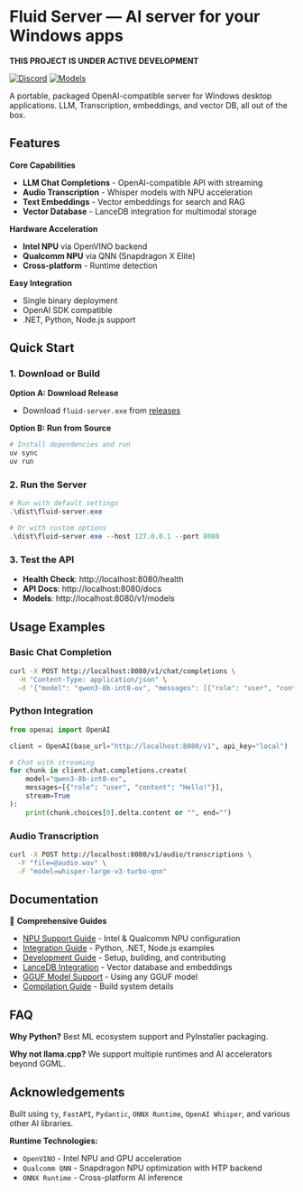 # Fluid Server — AI server for your Windows apps

**THIS PROJECT IS UNDER ACTIVE DEVELOPMENT**

[![Discord](https://img.shields.io/badge/Discord-Join%20Chat-7289da.svg)](https://discord.gg/WNsvaCtmDe)
[![Models](https://img.shields.io/badge/%F0%9F%A4%97%20Hugging%20Face-Model-blue)](https://huggingface.co/collections/FluidInference)

A portable, packaged OpenAI-compatible server for Windows desktop applications. LLM, Transcription, embeddings, and vector DB, all out of the box.

## Features

**Core Capabilities**
- **LLM Chat Completions** - OpenAI-compatible API with streaming
- **Audio Transcription** - Whisper models with NPU acceleration
- **Text Embeddings** - Vector embeddings for search and RAG
- **Vector Database** - LanceDB integration for multimodal storage

**Hardware Acceleration**
- **Intel NPU** via OpenVINO backend
- **Qualcomm NPU** via QNN (Snapdragon X Elite)
- **Cross-platform** - Runtime detection

**Easy Integration**
- Single binary deployment
- OpenAI SDK compatible
- .NET, Python, Node.js support

## Quick Start

### 1. Download or Build

**Option A: Download Release**
- Download `fluid-server.exe` from [releases](https://github.com/FluidInference/fluid-server/releases)

**Option B: Run from Source**
```powershell
# Install dependencies and run
uv sync
uv run
```

### 2. Run the Server

```powershell
# Run with default settings
.\dist\fluid-server.exe

# Or with custom options
.\dist\fluid-server.exe --host 127.0.0.1 --port 8080
```

### 3. Test the API

- **Health Check**: http://localhost:8080/health
- **API Docs**: http://localhost:8080/docs
- **Models**: http://localhost:8080/v1/models

## Usage Examples

### Basic Chat Completion

```bash
curl -X POST http://localhost:8080/v1/chat/completions \
  -H "Content-Type: application/json" \
  -d '{"model": "qwen3-8b-int8-ov", "messages": [{"role": "user", "content": "Hello!"}]}'
```

### Python Integration

```python
from openai import OpenAI

client = OpenAI(base_url="http://localhost:8080/v1", api_key="local")

# Chat with streaming
for chunk in client.chat.completions.create(
    model="qwen3-8b-int8-ov",
    messages=[{"role": "user", "content": "Hello!"}],
    stream=True
):
    print(chunk.choices[0].delta.content or "", end="")
```

### Audio Transcription

```bash
curl -X POST http://localhost:8080/v1/audio/transcriptions \
  -F "file=@audio.wav" \
  -F "model=whisper-large-v3-turbo-qnn"
```

## Documentation

📖 **Comprehensive Guides**
- [NPU Support Guide](docs/npu-support.md) - Intel & Qualcomm NPU configuration
- [Integration Guide](docs/integration-guide.md) - Python, .NET, Node.js examples
- [Development Guide](docs/development.md) - Setup, building, and contributing
- [LanceDB Integration](docs/lancedb.md) - Vector database and embeddings
- [GGUF Model Support](docs/GGUF-model-support.md) - Using any GGUF model
- [Compilation Guide](docs/compilation-guide.md) - Build system details

## FAQ

**Why Python?** Best ML ecosystem support and PyInstaller packaging.

**Why not llama.cpp?** We support multiple runtimes and AI accelerators beyond GGML.

## Acknowledgements

Built using `ty`, `FastAPI`, `Pydantic`, `ONNX Runtime`, `OpenAI Whisper`, and various other AI libraries.

**Runtime Technologies:**
- `OpenVINO` - Intel NPU and GPU acceleration
- `Qualcomm QNN` - Snapdragon NPU optimization with HTP backend
- `ONNX Runtime` - Cross-platform AI inference
